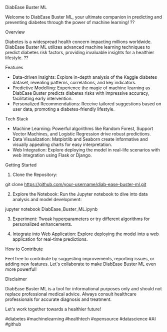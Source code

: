 DiabEase Buster ML 

Welcome to DiabEase Buster ML, your ultimate companion in predicting and preventing diabetes through the power of machine learning! ??

Overview

Diabetes is a widespread health concern impacting millions worldwide. DiabEase Buster ML utilizes advanced machine learning techniques to predict diabetes risk factors, providing invaluable insights for a healthier lifestyle. ??

Features

-  Data-driven Insights:  Explore in-depth analysis of the Kaggle diabetes dataset, revealing patterns, correlations, and key indicators.
-  Predictive Modelling:  Experience the magic of machine learning as DiabEase Buster predicts diabetes risks with impressive accuracy, facilitating early intervention.
-  Personalized Recommendations:  Receive tailored suggestions based on user data, promoting a diabetes-friendly lifestyle.

Tech Stack

-  Machine Learning: Powerful algorithms like Random Forest, Support Vector Machines, and Logistic Regression drive robust predictions.
-  Data Visualization: Matplotlib and Seaborn create informative and visually appealing charts for easy interpretation.
-  Web Integration: Explore deploying the model in real-life scenarios with web integration using Flask or Django.

Getting Started

1.  Clone the Repository: 
  
   git clone https://github.com/your-username/diab-ease-buster-ml.git
 

2.  Explore the Notebook: 
   Run the Jupyter notebook to dive into data analysis and model development:
   
   jupyter notebook DiabEase_Buster_ML.ipynb
   

3.  Experiment: 
   Tweak hyperparameters or try different algorithms for personalized enhancements.

4.  Integrate into Web Application: 
   Explore deploying the model into a web application for real-time predictions.

How to Contribute

Feel free to contribute by suggesting improvements, reporting issues, or adding new features. Let's collaborate to make DiabEase Buster ML even more powerful!

Disclaimer

DiabEase Buster ML is a tool for informational purposes only and should not replace professional medical advice. Always consult healthcare professionals for accurate diagnosis and treatment.

Let's work together towards a healthier future! 


#diabetes #machinelearning #healthtech #opensource #datascience #AI #github



